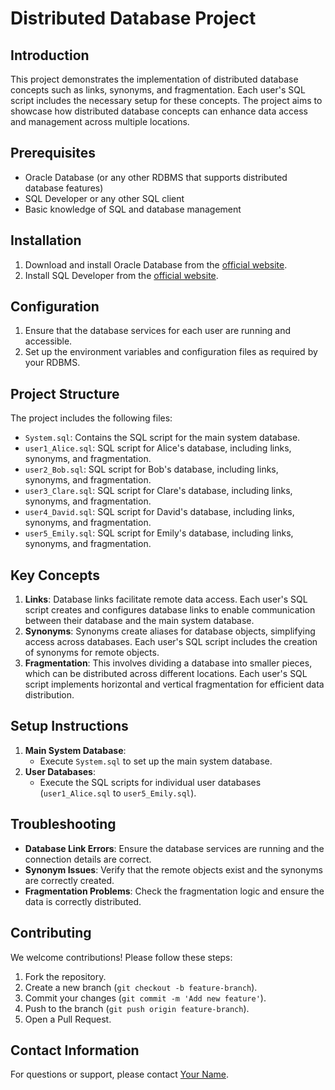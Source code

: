 # Distributed Database Project

## Introduction

This project demonstrates the implementation of distributed database concepts such as links, synonyms, and fragmentation. Each user's SQL script includes the necessary setup for these concepts. The project aims to showcase how distributed database concepts can enhance data access and management across multiple locations.

## Prerequisites

- Oracle Database (or any other RDBMS that supports distributed database features)
- SQL Developer or any other SQL client
- Basic knowledge of SQL and database management

## Installation

1. Download and install Oracle Database from the [official website](https://www.oracle.com/database/technologies/).
2. Install SQL Developer from the [official website](https://www.oracle.com/tools/downloads/sqldev-downloads.html).

## Configuration

1. Ensure that the database services for each user are running and accessible.
2. Set up the environment variables and configuration files as required by your RDBMS.

## Project Structure

The project includes the following files:

- `System.sql`: Contains the SQL script for the main system database.
- `user1_Alice.sql`: SQL script for Alice's database, including links, synonyms, and fragmentation.
- `user2_Bob.sql`: SQL script for Bob's database, including links, synonyms, and fragmentation.
- `user3_Clare.sql`: SQL script for Clare's database, including links, synonyms, and fragmentation.
- `user4_David.sql`: SQL script for David's database, including links, synonyms, and fragmentation.
- `user5_Emily.sql`: SQL script for Emily's database, including links, synonyms, and fragmentation.

## Key Concepts

1. **Links**: Database links facilitate remote data access. Each user's SQL script creates and configures database links to enable communication between their database and the main system database.
2. **Synonyms**: Synonyms create aliases for database objects, simplifying access across databases. Each user's SQL script includes the creation of synonyms for remote objects.
3. **Fragmentation**: This involves dividing a database into smaller pieces, which can be distributed across different locations. Each user's SQL script implements horizontal and vertical fragmentation for efficient data distribution.

## Setup Instructions

1. **Main System Database**:
    - Execute `System.sql` to set up the main system database.
2. **User Databases**:
    - Execute the SQL scripts for individual user databases (`user1_Alice.sql` to `user5_Emily.sql`).

## Troubleshooting

- **Database Link Errors**: Ensure the database services are running and the connection details are correct.
- **Synonym Issues**: Verify that the remote objects exist and the synonyms are correctly created.
- **Fragmentation Problems**: Check the fragmentation logic and ensure the data is correctly distributed.

## Contributing

We welcome contributions! Please follow these steps:

1. Fork the repository.
2. Create a new branch (`git checkout -b feature-branch`).
3. Commit your changes (`git commit -m 'Add new feature'`).
4. Push to the branch (`git push origin feature-branch`).
5. Open a Pull Request.

## Contact Information

For questions or support, please contact [Your Name](mailto:chouaiba629@gmail.com).